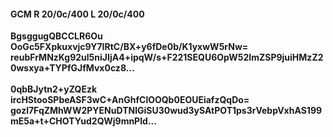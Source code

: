 #### GCM R 20/0c/400 L 20/0c/400
**BgsggugQBCCLR6Ou**<br/>**OoGc5FXpkuxvjc9Y7IRtC/BX+y6fDe0b/K1yxwW5rNw=**<br/>**reubFrMNzKg92ul5niJIjA4+ipqW/s+F221SEQU6OpW52ImZSP9juiHMzZ20wsxya+TYPfGJfMvx0cz8...**<br/><br/>
**0qbBJytn2+yZQEzk**<br/>**ircHStooSPbeASF3wC+AnGhfClOOQb0EOUEiafzQqDo=**<br/>**gozl7FqZMhWW2PYENuDTNlGiSU30wud3ySAtPOT1ps3rVebpVxhAS199mE5a+t+CHOTYud2QWj9mnPld...**